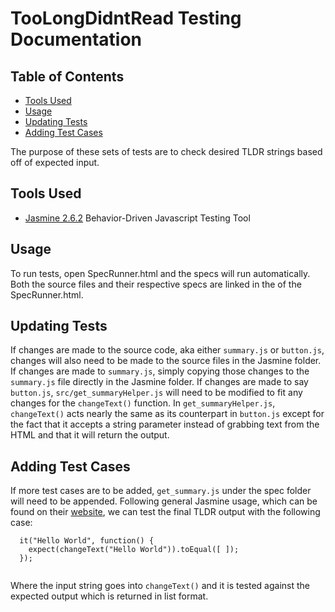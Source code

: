 # TooLongDidntRead Testing Documentation

## Table of Contents
- [Tools Used](#tools-used)
- [Usage](#usage)
- [Updating Tests](#updating-tests)
- [Adding Test Cases](#adding-test-cases)

The purpose of these sets of tests are to check desired TLDR strings based off of expected input.

## Tools Used
- [Jasmine 2.6.2](https://jasmine.github.io) Behavior-Driven Javascript Testing Tool

## Usage
To run tests, open SpecRunner.html and the specs will run automatically. Both the source files and their respective specs are linked in the <head> of the SpecRunner.html.

## Updating Tests

If changes are made to the source code, aka either `summary.js` or `button.js`, changes will also need to be made to the source files in the Jasmine folder. If changes are made to `summary.js`, simply copying those changes to the `summary.js` file directly in the Jasmine folder. If changes are made to say `button.js`, `src/get_summaryHelper.js` will need to be modified to fit any changes for the `changeText()` function. In `get_summaryHelper.js`, `changeText()` acts nearly the same as its counterpart in `button.js` except for the fact that it accepts a string parameter instead of grabbing text from the HTML and that it will return the output.

## Adding Test Cases

If more test cases are to be added, `get_summary.js` under the spec folder will need to be appended. Following general Jasmine usage, which can be found on their [website](https://jasmine.github.io), we can test the final TLDR output with the following case:

```
  it("Hello World", function() {
    expect(changeText("Hello World")).toEqual([ ]);
  });
  
```

Where the input string goes into `changeText()` and it is tested against the expected output which is returned in list format.

